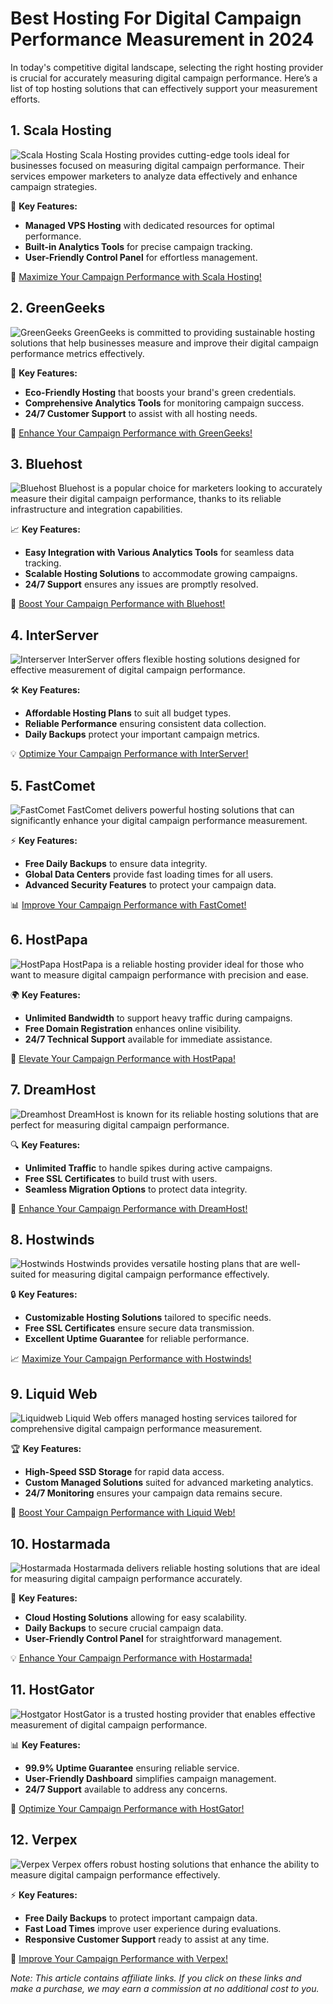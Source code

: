 # Best Hosting For Digital Campaign Performance Measurement in 2024

In today's competitive digital landscape, selecting the right hosting provider is crucial for accurately measuring digital campaign performance. Here’s a list of top hosting solutions that can effectively support your measurement efforts.

## 1. **Scala Hosting**

![Scala Hosting](https://i.imgur.com/uJ5JIK3.png "Scala Web Hosting")
Scala Hosting provides cutting-edge tools ideal for businesses focused on measuring digital campaign performance. Their services empower marketers to analyze data effectively and enhance campaign strategies.

🔑 **Key Features:**
- **Managed VPS Hosting** with dedicated resources for optimal performance.
- **Built-in Analytics Tools** for precise campaign tracking.
- **User-Friendly Control Panel** for effortless management.

🔗 [Maximize Your Campaign Performance with Scala Hosting!](https://snipitx.com/scala-jy)

## 2. **GreenGeeks**

![GreenGeeks](https://i.imgur.com/eEwuntu.jpg "GreenGeeks Hosting")
GreenGeeks is committed to providing sustainable hosting solutions that help businesses measure and improve their digital campaign performance metrics effectively.

🌱 **Key Features:**
- **Eco-Friendly Hosting** that boosts your brand's green credentials.
- **Comprehensive Analytics Tools** for monitoring campaign success.
- **24/7 Customer Support** to assist with all hosting needs.

🌿 [Enhance Your Campaign Performance with GreenGeeks!](https://snipitx.com/greengeeks-jy)

## 3. **Bluehost**

![Bluehost](https://i.imgur.com/PasFF9E.jpeg "Bluehost Hosting")
Bluehost is a popular choice for marketers looking to accurately measure their digital campaign performance, thanks to its reliable infrastructure and integration capabilities.

📈 **Key Features:**
- **Easy Integration with Various Analytics Tools** for seamless data tracking.
- **Scalable Hosting Solutions** to accommodate growing campaigns.
- **24/7 Support** ensures any issues are promptly resolved.

🚀 [Boost Your Campaign Performance with Bluehost!](https://snipitx.com/bluehost-jy)

## 4. **InterServer**

![Interserver](https://i.imgur.com/OM5dOEW.jpeg "Interserver Hosting")
InterServer offers flexible hosting solutions designed for effective measurement of digital campaign performance.

🛠️ **Key Features:**
- **Affordable Hosting Plans** to suit all budget types.
- **Reliable Performance** ensuring consistent data collection.
- **Daily Backups** protect your important campaign metrics.

💡 [Optimize Your Campaign Performance with InterServer!](https://snipitx.com/interserver-jy)

## 5. **FastComet**

![FastComet](https://i.imgur.com/7qgXuWp.png "FastComet Hosting")
FastComet delivers powerful hosting solutions that can significantly enhance your digital campaign performance measurement.

⚡ **Key Features:**
- **Free Daily Backups** to ensure data integrity.
- **Global Data Centers** provide fast loading times for all users.
- **Advanced Security Features** to protect your campaign data.

📊 [Improve Your Campaign Performance with FastComet!](https://snipitx.com/fastcomet-jy)

## 6. **HostPapa**

![HostPapa](https://i.imgur.com/ouDTkvl.jpeg "HostPapa Hosting")
HostPapa is a reliable hosting provider ideal for those who want to measure digital campaign performance with precision and ease.

🌍 **Key Features:**
- **Unlimited Bandwidth** to support heavy traffic during campaigns.
- **Free Domain Registration** enhances online visibility.
- **24/7 Technical Support** available for immediate assistance.

💼 [Elevate Your Campaign Performance with HostPapa!](https://snipitx.com/hostpapa-jy)

## 7. **DreamHost**

![Dreamhost](https://i.imgur.com/rXIg8ip.jpeg "Dreamhost Hosting")
DreamHost is known for its reliable hosting solutions that are perfect for measuring digital campaign performance.

🔍 **Key Features:**
- **Unlimited Traffic** to handle spikes during active campaigns.
- **Free SSL Certificates** to build trust with users.
- **Seamless Migration Options** to protect data integrity.

🚀 [Enhance Your Campaign Performance with DreamHost!](https://snipitx.com/dreamhost-jy)

## 8. **Hostwinds**

![Hostwinds](https://i.imgur.com/53aSNXx.jpeg "Hostwinds Hosting")
Hostwinds provides versatile hosting plans that are well-suited for measuring digital campaign performance effectively.

🔒 **Key Features:**
- **Customizable Hosting Solutions** tailored to specific needs.
- **Free SSL Certificates** ensure secure data transmission.
- **Excellent Uptime Guarantee** for reliable performance.

📈 [Maximize Your Campaign Performance with Hostwinds!](https://snipitx.com/hostwinds-jy)

## 9. **Liquid Web**

![Liquidweb](https://i.imgur.com/4IvT9SC.jpeg "Liquidweb Hosting")
Liquid Web offers managed hosting services tailored for comprehensive digital campaign performance measurement.

🏆 **Key Features:**
- **High-Speed SSD Storage** for rapid data access.
- **Custom Managed Solutions** suited for advanced marketing analytics.
- **24/7 Monitoring** ensures your campaign data remains secure.

🔗 [Boost Your Campaign Performance with Liquid Web!](https://snipitx.com/liquidweb-jy)

## 10. **Hostarmada**

![Hostarmada](https://i.imgur.com/KFbdf3o.jpeg "Hostarmada Hosting")
Hostarmada delivers reliable hosting solutions that are ideal for measuring digital campaign performance accurately.

🌟 **Key Features:**
- **Cloud Hosting Solutions** allowing for easy scalability.
- **Daily Backups** to secure crucial campaign data.
- **User-Friendly Control Panel** for straightforward management.

💡 [Enhance Your Campaign Performance with Hostarmada!](https://snipitx.com/hostarmada-jy)

## 11. **HostGator**

![Hostgator](https://i.imgur.com/BcVkH57.jpeg "Hostgator Hosting")
HostGator is a trusted hosting provider that enables effective measurement of digital campaign performance.

📊 **Key Features:**
- **99.9% Uptime Guarantee** ensuring reliable service.
- **User-Friendly Dashboard** simplifies campaign management.
- **24/7 Support** available to address any concerns.

🔗 [Optimize Your Campaign Performance with HostGator!](https://snipitx.com/hostgator-jy)

## 12. **Verpex**

![Verpex](https://i.imgur.com/6x5LhiS.jpeg "Verpex Hosting")
Verpex offers robust hosting solutions that enhance the ability to measure digital campaign performance effectively.

⚡ **Key Features:**
- **Free Daily Backups** to protect important campaign data.
- **Fast Load Times** improve user experience during evaluations.
- **Responsive Customer Support** ready to assist at any time.

🚀 [Improve Your Campaign Performance with Verpex!](https://snipitx.com/verpex-jy)

*Note: This article contains affiliate links. If you click on these links and make a purchase, we may earn a commission at no additional cost to you.*
